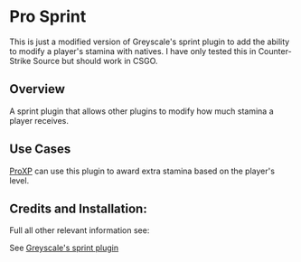 # Pro Sprint

This is just a modified version of Greyscale's sprint plugin to add the ability to modify a player's stamina with natives.  I have only tested this in Counter-Strike Source but should work in CSGO.

## Overview

A sprint plugin that allows other plugins to modify how much stamina a player receives.

## Use Cases

[ProXP](https://github.com/vishusandy/ProXP) can use this plugin to award extra stamina based on the player's level.

## Credits and Installation:

Full all other relevant information see:

See [Greyscale's sprint plugin](https://forums.alliedmods.net/showthread.php?p=567905)
